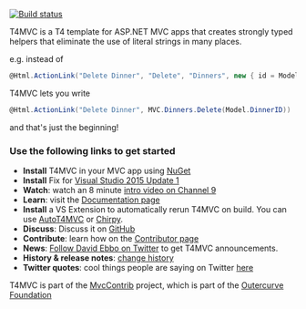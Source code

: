 [![Build status](https://ci.appveyor.com/api/projects/status/11451mttjts8003t?svg=true)](https://ci.appveyor.com/project/T4MVC/t4mvc)

T4MVC is a T4 template for ASP.NET MVC apps that creates strongly typed helpers that eliminate the use of literal strings in many places.

e.g. instead of

````c#
@Html.ActionLink("Delete Dinner", "Delete", "Dinners", new { id = Model.DinnerID }, null)
````

T4MVC lets you write

````c#
@Html.ActionLink("Delete Dinner", MVC.Dinners.Delete(Model.DinnerID))
````

and that's just the beginning!

### Use the following links to get started

*   **Install** T4MVC in your MVC app using [NuGet](http://nuget.org)
*   **Install** Fix for [Visual Studio 2015 Update 1](https://msdn.microsoft.com/en-US/library/mt634751(VS.140).aspx)
*   **Watch**: watch an 8 minute [intro video on Channel 9](http://channel9.msdn.com/posts/jongalloway/Jon-Takes-Five-with-David-Ebbo-on-T4MVC/)
*   **Learn**: visit the [Documentation page](https://github.com/T4MVC/T4MVC/wiki/Documentation)
*   **Install** a VS Extension to automatically rerun T4MVC on build. You can use [AutoT4MVC](http://visualstudiogallery.msdn.microsoft.com/8d820b76-9fc4-429f-a95f-e68ed7d3111a) or [Chirpy](http://chirpy.codeplex.com/).
*   **Discuss**: Discuss it on [GitHub](https://github.com/T4MVC/T4MVC/issues)
*   **Contribute**: learn how on the [Contributor page](/wikipage?title=T4MVC_contrib&amp;referringTitle=Home "T4MVC_contrib&amp;referringTitle=Home")
*   **News**: [Follow David Ebbo on Twitter](http://twitter.com/davidebbo/) to get T4MVC announcements.
*   **History &amp; release notes**: [change history](T4MVCHostMvcApp/T4MVC%20Files/readme.txt)
*   **Twitter quotes**: cool things people are saying on Twitter [here](/wikipage?title=T4MVC_Twitter&amp;referringTitle=Home "T4MVC_Twitter&amp;referringTitle=Home")

T4MVC is part of the [MvcContrib](http://mvccontrib.codeplex.com) project, which is part of the [Outercurve Foundation](http://www.outercurve.org/)
